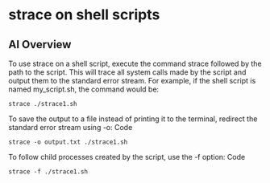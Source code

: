# strace on shell scripts

## AI Overview

To use strace on a shell script, execute the command strace followed by the path to the script. This will trace all system calls made by the script and output them to the standard error stream.
For example, if the shell script is named my_script.sh, the command would be:

`strace ./strace1.sh`

To save the output to a file instead of printing it to the terminal, redirect the standard error stream using -o:
Code

`strace -o output.txt ./strace1.sh`

To follow child processes created by the script, use the -f option:
Code

`strace -f ./strace1.sh`
